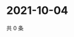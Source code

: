 # 2021-10-04

共 0 条

<!-- BEGIN WEIBO -->
<!-- 最后更新时间 Mon Oct 04 2021 21:17:38 GMT+0800 (China Standard Time) -->

<!-- END WEIBO -->
